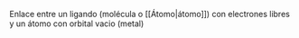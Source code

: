
Enlace entre un ligando (molécula o [[Átomo|átomo]]) con electrones libres y un átomo con orbital vacio (metal)